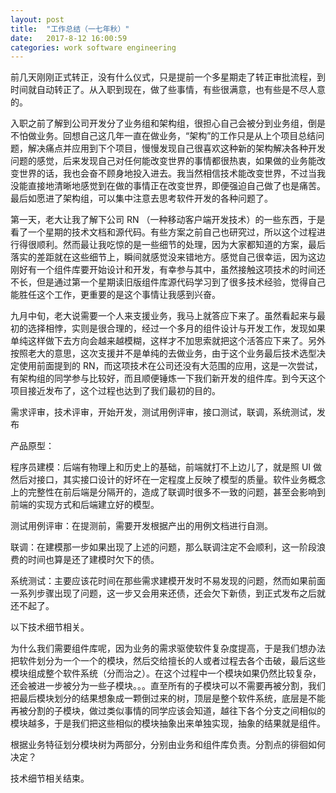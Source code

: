 ```yaml
---
layout: post
title:  "工作总结（一七年秋）"
date:   2017-8-12 16:00:59
categories: work software engineering
---
```


前几天刚刚正式转正，没有什么仪式，只是提前一个多星期走了转正审批流程，到时间就自动转正了。从入职到现在，做了些事情，有些很满意，也有些是不尽人意的。

入职之前了解到公司开发分了业务组和架构组，很担心自己会被分到业务组，倒是不怕做业务。回想自己这几年一直在做业务，“架构”的工作只是从上个项目总结问题，解决痛点并应用到下个项目，慢慢发现自己很喜欢这种新的架构解决各种开发问题的感觉，后来发现自己对任何能改变世界的事情都很热衷，如果做的业务能改变世界的话，我也会奋不顾身地投入进去。我当然相信技术能改变世界，不过当我没能直接地清晰地感觉到在做的事情正在改变世界，即便强迫自己做了也是痛苦。最后如愿进了架构组，可以集中注意去思考软件开发的各种问题了。

第一天，老大让我了解下公司 RN （一种移动客户端开发技术）的一些东西，于是看了一个星期的技术文档和源代码。有些方案之前自己也研究过，所以这个过程进行得很顺利。然而最让我吃惊的是一些细节的处理，因为大家都知道的方案，最后落实的差距就在这些细节上，瞬间就感觉没来错地方。感觉自己很幸运，因为这边刚好有一个组件库要开始设计和开发，有幸参与其中，虽然接触这项技术的时间还不长，但是通过第一个星期读旧版组件库源代码学习到了很多技术经验，觉得自己能胜任这个工作，更重要的是这个事情让我感到兴奋。

九月中旬，老大说需要一个人来支援业务，我马上就答应下来了。虽然看起来与最初的选择相悖，实则是很合理的，经过一个多月的组件设计与开发工作，发现如果单纯这样做下去方向会越来越模糊，这样才不加思索就把这个活答应下来了。另外按照老大的意思，这次支援并不是单纯的去做业务，由于这个业务最后技术选型决定使用前面提到的 RN，而这项技术在公司还没有大范围的应用，这是一次尝试，有架构组的同学参与比较好，而且顺便锤炼一下我们新开发的组件库。到今天这个项目接近发布了，这个过程也达到了我们最初的目的。

需求评审，技术评审，开始开发，测试用例评审，接口测试，联调，系统测试，发布

产品原型：

程序员建模：后端有物理上和历史上的基础，前端就打不上边儿了，就是照 UI 做然后对接口，其实接口设计的好坏在一定程度上反映了模型的质量。软件业务概念上的完整性在前后端是分隔开的，造成了联调时很多不一致的问题，甚至会影响到前端的实现方式和后端建立好的模型。

测试用例评审：在提测前，需要开发根据产出的用例文档进行自测。

联调：在建模那一步如果出现了上述的问题，那么联调注定不会顺利，这一阶段浪费的时间也算是还了建模时欠下的债。

系统测试：主要应该花时间在那些需求建模开发时不易发现的问题，然而如果前面一系列步骤出现了问题，这一步又会用来还债，还会欠下新债，到正式发布之后就还不起了。


以下技术细节相关。

为什么我们需要组件库呢，因为业务的需求驱使软件复杂度提高，于是我们想办法把软件划分为一个一个的模块，然后交给擅长的人或者过程去各个击破，最后这些模块组成整个软件系统（分而治之）。在这个过程中一个模块如果仍然比较复杂，还会被进一步被分为一些子模块。。。直至所有的子模块可以不需要再被分割，我们把最后模块划分的结果想象成一颗倒过来的树，顶层是整个软件系统，底层是不能再被分割的子模块，做过类似事情的同学应该会知道，越往下各个分支之间相似的模块越多，于是我们把这些相似的模块抽象出来单独实现，抽象的结果就是组件。

根据业务特征划分模块树为两部分，分别由业务和组件库负责。分割点的徘徊如何决定？

技术细节相关结束。